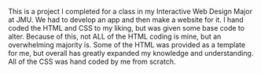 This is a project I completed for a class in my Interactive Web Design Major at JMU. We had to develop an app and then make a website for it. I hand coded the HTML and CSS to my liking, but was given some base code to alter. Because of this, not ALL of the HTML coding is mine, but an overwhelming majority is. Some of the HTML was provided as a template for me, but overall has greatly expanded my knowledge and understanding. All of the CSS was hand coded by me from scratch.
